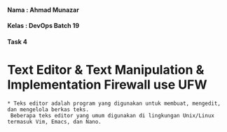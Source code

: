 #### Nama : Ahmad Munazar
#### Kelas : DevOps Batch 19
#### Task 4

# Text Editor & Text Manipulation & Implementation Firewall use UFW

```
* Teks editor adalah program yang digunakan untuk membuat, mengedit, dan mengelola berkas teks. 
 Beberapa teks editor yang umum digunakan di lingkungan Unix/Linux termasuk Vim, Emacs, dan Nano. 
